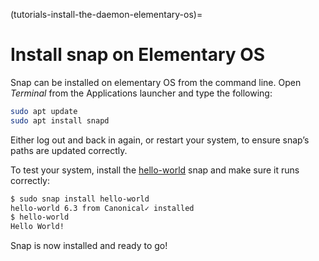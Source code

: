 (tutorials-install-the-daemon-elementary-os)=
# Install snap on Elementary OS

Snap can be installed on elementary OS from the command line. Open *Terminal* from the Applications launcher and type the following:

```bash
sudo apt update
sudo apt install snapd
```

Either log out and back in again, or restart your system, to ensure snap’s paths are updated correctly.

To test your system, install the [hello-world](https://snapcraft.io/hello-world) snap and make sure it runs correctly:

```bash
$ sudo snap install hello-world
hello-world 6.3 from Canonical✓ installed
$ hello-world
Hello World!
```

Snap is now installed and ready to go!
